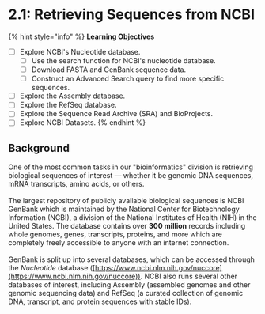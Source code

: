 # 2.1: Retrieving Sequences from NCBI

{% hint style="info" %}
**Learning Objectives**

* [ ] Explore NCBI's Nucleotide database.
  * [ ] Use the search function for NCBI's nucleotide database.
  * [ ] Download FASTA and GenBank sequence data.
  * [ ] Construct an Advanced Search query to find more specific sequences.
* [ ] Explore the Assembly database.
* [ ] Explore the RefSeq database.
* [ ] Explore the Sequence Read Archive (SRA) and BioProjects.
* [ ] Explore NCBI Datasets.
{% endhint %}

## Background

One of the most common tasks in our "bioinformatics" division is retrieving biological sequences of interest — whether it be genomic DNA sequences, mRNA transcripts, amino acids, or others.\
\
The largest repository of publicly available biological sequences is NCBI GenBank which is maintained by the National Center for Biotechnology Information (NCBI), a division of the National Institutes of Health (NIH) in the United States. The database contains over **300 million** records including whole genomes, genes, transcripts, proteins, and more which are completely freely accessible to anyone with an internet connection.\
\
GenBank is split up into several databases, which can be accessed through the _Nucleotide_ database ([https://www.ncbi.nlm.nih.gov/nuccore](https://www.ncbi.nlm.nih.gov/nuccore)). NCBI also runs several other databases of interest, including Assembly (assembled genomes and other genomic sequencing data) and RefSeq (a curated collection of genomic DNA, transcript, and protein sequences with stable IDs).
